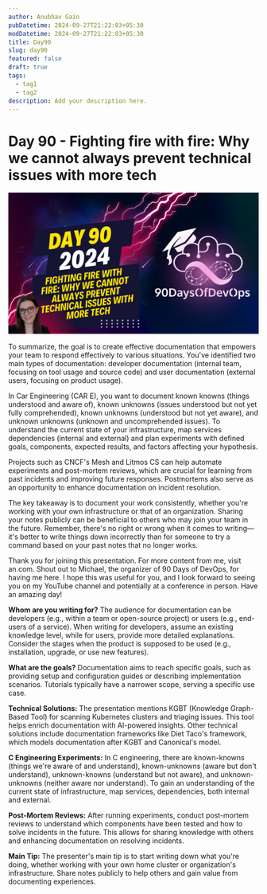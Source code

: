 ```yaml
---
author: Anubhav Gain
pubDatetime: 2024-09-27T21:22:03+05:30
modDatetime: 2024-09-27T21:22:03+05:30
title: Day90
slug: day90
featured: false
draft: true
tags:
  - tag1
  - tag2
description: Add your description here.
---
```


# Day 90 - Fighting fire with fire: Why we cannot always prevent technical issues with more tech

[![Watch the video](thumbnails/day90.png)](https://www.youtube.com/watch?v=PJsBQGKkn60)

To summarize, the goal is to create effective documentation that empowers your team to respond effectively to various situations. You've identified two main types of documentation: developer documentation (internal team, focusing on tool usage and source code) and user documentation (external users, focusing on product usage).

In Car Engineering (CAR E), you want to document known knowns (things understood and aware of), known unknowns (issues understood but not yet fully comprehended), known unknowns (understood but not yet aware), and unknown unknowns (unknown and uncomprehended issues). To understand the current state of your infrastructure, map services dependencies (internal and external) and plan experiments with defined goals, components, expected results, and factors affecting your hypothesis.

Projects such as CNCF's Mesh and Litmos CS can help automate experiments and post-mortem reviews, which are crucial for learning from past incidents and improving future responses. Postmortems also serve as an opportunity to enhance documentation on incident resolution.

The key takeaway is to document your work consistently, whether you're working with your own infrastructure or that of an organization. Sharing your notes publicly can be beneficial to others who may join your team in the future. Remember, there's no right or wrong when it comes to writing—it's better to write things down incorrectly than for someone to try a command based on your past notes that no longer works.

Thank you for joining this presentation. For more content from me, visit an.com. Shout out to Michael, the organizer of 90 Days of DevOps, for having me here. I hope this was useful for you, and I look forward to seeing you on my YouTube channel and potentially at a conference in person. Have an amazing day!

**Whom are you writing for?**
The audience for documentation can be developers (e.g., within a team or open-source project) or users (e.g., end-users of a service). When writing for developers, assume an existing knowledge level, while for users, provide more detailed explanations. Consider the stages when the product is supposed to be used (e.g., installation, upgrade, or use new features).

**What are the goals?**
Documentation aims to reach specific goals, such as providing setup and configuration guides or describing implementation scenarios. Tutorials typically have a narrower scope, serving a specific use case.

**Technical Solutions:**
The presentation mentions KGBT (Knowledge Graph-Based Tool) for scanning Kubernetes clusters and triaging issues. This tool helps enrich documentation with AI-powered insights. Other technical solutions include documentation frameworks like Diet Taco's framework, which models documentation after KGBT and Canonical's model.

**C Engineering Experiments:**
In C engineering, there are known-knowns (things we're aware of and understand), known-unknowns (aware but don't understand), unknown-knowns (understand but not aware), and unknown-unknowns (neither aware nor understand). To gain an understanding of the current state of infrastructure, map services, dependencies, both internal and external.

**Post-Mortem Reviews:**
After running experiments, conduct post-mortem reviews to understand which components have been tested and how to solve incidents in the future. This allows for sharing knowledge with others and enhancing documentation on resolving incidents.

**Main Tip:**
The presenter's main tip is to start writing down what you're doing, whether working with your own home cluster or organization's infrastructure. Share notes publicly to help others and gain value from documenting experiences.
